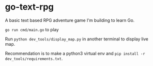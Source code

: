 # go-text-rpg

A basic text based RPG adventure game I'm building to learn Go.

`go run cmd/main.go` to play

Run `python dev_tools/display_map.py` in another terminal to display live map.

Recommendation is to make a python3 virtual env and `pip install -r dev_tools/requirements.txt`.
